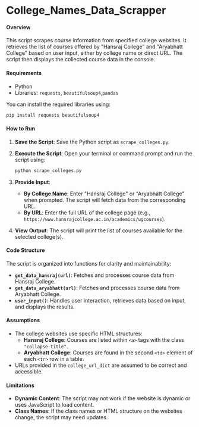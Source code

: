 # College_Names_Data_Scrapper

#### Overview
This script scrapes course information from specified college websites. It retrieves the list of courses offered by "Hansraj College" and "Aryabhatt College" based on user input, either by college name or direct URL. The script then displays the collected course data in the console.

#### Requirements
- Python 
- Libraries: `requests`, `beautifulsoup4`,`pandas`

You can install the required libraries using:
```bash
pip install requests beautifulsoup4
```

#### How to Run
1. **Save the Script**: Save the Python script as `scrape_colleges.py`.

2. **Execute the Script**: Open your terminal or command prompt and run the script using:
   ```bash
   python scrape_colleges.py
   ```

3. **Provide Input**:
   - **By College Name**: Enter "Hansraj College" or "Aryabhatt College" when prompted. The script will fetch data from the corresponding URL.
   - **By URL**: Enter the full URL of the college page (e.g., `https://www.hansrajcollege.ac.in/academics/ugcourses`).

4. **View Output**: The script will print the list of courses available for the selected college(s).

#### Code Structure
The script is organized into functions for clarity and maintainability:
- **`get_data_hansraj(url)`**: Fetches and processes course data from Hansraj College.
- **`get_data_aryabhatt(url)`**: Fetches and processes course data from Aryabhatt College.
- **`user_input()`**: Handles user interaction, retrieves data based on input, and displays the results.

#### Assumptions
- The college websites use specific HTML structures:
  - **Hansraj College**: Courses are listed within `<a>` tags with the class `"collapse-title"`.
  - **Aryabhatt College**: Courses are found in the second `<td>` element of each `<tr>` row in a table.
- URLs provided in the `college_url_dict` are assumed to be correct and accessible.

#### Limitations
- **Dynamic Content**: The script may not work if the website is dynamic or uses JavaScript to load content.
- **Class Names**: If the class names or HTML structure on the websites change, the script may need updates.


